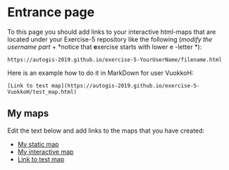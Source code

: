 # Entrance page

To this page you should add links to your interactive html-maps that are located under your Exercise-5 repository like the following (*modify the username part* + *notice that **e**xercise starts with lower e -letter *):

 `https://autogis-2019.github.io/exercise-5-YourUserName/filename.html`

Here is an example how to do it in MarkDown for user VuokkoH:

```
[Link to test map](https://autogis-2019.github.io/exercise-5-VuokkoH/test_map.html)
```

## My maps

Edit the text below and add links to the maps that you have created:

 - [My static map](https://github.com/AutoGIS-2019/exercise-5-anttinevalainen/blob/master/docs/static_map.svg)
 - [My interactive map](https://github.com/AutoGIS-2019/exercise-5-anttinevalainen/blob/master/docs/population_change.html)
 - [Link to test map](https://autogis-2018.github.io/exercise-5-anttinevalainen/test_map.html)
 
